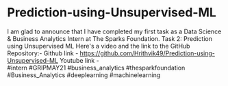 # Prediction-using-Unsupervised-ML
I am glad to announce that I have completed my first task as a Data Science & Business Analytics Intern at The Sparks Foundation.
Task 2: Prediction using Unsupervised ML
Here's a video and the link to the GitHub Repository:-
Github link - https://github.com/Hrithvik49/Prediction-using-Unsupervised-ML
Youtube link -  
#intern #GRIPMAY21 #business_analytics #thesparkfoundation #Business_Analytics #deeplearning #machinelearning
